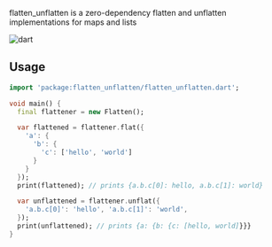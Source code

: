 flatten_unflatten is a zero-dependency flatten and unflatten implementations for maps and lists

![dart](https://github.com/matisiekpl/flatten_unflatten/actions/workflows/dart.yml/badge.svg)

## Usage

```dart
import 'package:flatten_unflatten/flatten_unflatten.dart';

void main() {
  final flattener = new Flatten();

  var flattened = flattener.flat({
    'a': {
      'b': {
        'c': ['hello', 'world']
      }
    }
  });
  print(flattened); // prints {a.b.c[0]: hello, a.b.c[1]: world}

  var unflattened = flattener.unflat({
    'a.b.c[0]': 'hello', 'a.b.c[1]': 'world',
  });
  print(unflattened); // prints {a: {b: {c: [hello, world]}}}
}
```